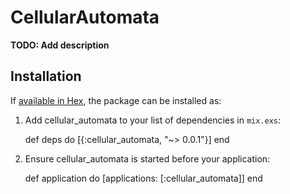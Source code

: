 # CellularAutomata

**TODO: Add description**

## Installation

If [available in Hex](https://hex.pm/docs/publish), the package can be installed as:

  1. Add cellular_automata to your list of dependencies in `mix.exs`:

        def deps do
          [{:cellular_automata, "~> 0.0.1"}]
        end

  2. Ensure cellular_automata is started before your application:

        def application do
          [applications: [:cellular_automata]]
        end
